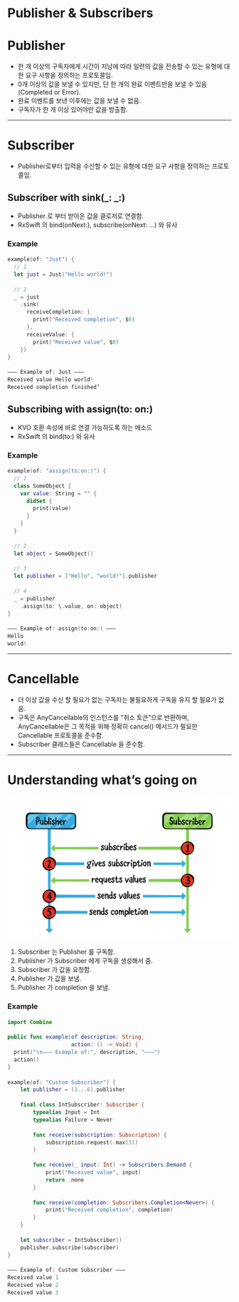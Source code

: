 # Publisher & Subscribers

# Publisher

- 한 개 이상의 구독자에게 시간이 지남에 따라 일련의 값을 전송할 수 있는 유형에 대한 요구 사항을 정의하는 프로토콜임.
- 0개 이상의 값을 보낼 수 있지만, 단 한 개의 완료 이벤트만을 보낼 수 있음(Completed or Error).
- 완료 이벤트를 보낸 이후에는 값을 보낼 수 없음.
- 구독자가 한 개 이상 있어야만 값을 방출함.

---

# Subscriber

- Publisher로부터 입력을 수신할 수 있는 유형에 대한 요구 사항을 정의하는 프로토콜임.

## Subscriber with sink(_: _:)

- Publisher 로 부터 받아온 값을 클로저로 연결함.
- RxSwift 의 bind(onNext:), subscribe(onNext: …) 와 유사

### Example

```swift
example(of: "Just") {
  // 1
  let just = Just("Hello world!")
  
  // 2
  _ = just
    .sink(
      receiveCompletion: {
        print("Received completion", $0)
      },
      receiveValue: {
        print("Received value", $0)
    })
}

——— Example of: Just ———
Received value Hello world!
Received completion finished’
```

## Subscribing with assign(to: on:)

- KVO 호환 속성에 바로 연결 가능하도록 하는 메소드
- RxSwift 의 bind(to:) 와 유사

### Example

```swift
example(of: "assign(to:on:)") {
  // 1
  class SomeObject {
    var value: String = "" {
      didSet {
        print(value)
      }
    }
  }
  
  // 2
  let object = SomeObject()
  
  // 3
  let publisher = ["Hello", "world!"].publisher
  
  // 4
  _ = publisher
    .assign(to: \.value, on: object)
}

——— Example of: assign(to:on:) ———
Hello
world!
```

---

# Cancellable

- 더 이상 값을 수신 할 필요가 없는 구독자는 불필요하게 구독을 유지 할 필요가 없음.
- 구독은 AnyCancellable의 인스턴스를 "취소 토큰"으로 반환하며, AnyCancellable은 그 목적을 위해 정확히 cancel() 메서드가 필요한 Cancellable 프로토콜을 준수함.
- Subscriber 클래스들은 Cancellable 을 준수함.

---

# Understanding what’s going on

![스크린샷 2022-09-18 오후 2.15.04.png](Publisher%20&%20Subscribers%20f9a3d1e9427d4f8fa6aeb52d0c873918/%25E1%2584%2589%25E1%2585%25B3%25E1%2584%258F%25E1%2585%25B3%25E1%2584%2585%25E1%2585%25B5%25E1%2586%25AB%25E1%2584%2589%25E1%2585%25A3%25E1%2586%25BA_2022-09-18_%25E1%2584%258B%25E1%2585%25A9%25E1%2584%2592%25E1%2585%25AE_2.15.04.png)

1. Subscriber 는 Publisher 를 구독함.
2. Publisher 가 Subscriber 에게 구독을 생성해서 줌.
3. Subscriber 가 값을 요청함.
4. Publisher 가 값을 보냄.
5. Publisher 가 completion 을 보냄.

### Example

```swift
import Combine

public func example(of description: String,
                    action: () -> Void) {
  print("\n——— Example of:", description, "———")
  action()
}

example(of: "Custom Subscriber") {
    let publisher = (1...6).publisher
    
    final class IntSubscriber: Subscriber {
        typealias Input = Int
        typealias Failure = Never
        
        func receive(subscription: Subscription) {
            subscription.request(.max(3))
        }
        
        func receive(_ input: Int) -> Subscribers.Demand {
            print("Received value", input)
            return .none
        }
        
        func receive(completion: Subscribers.Completion<Never>) {
            print("Received completion", completion)
        }
    }
    
    let subscriber = IntSubscriber()
    publisher.subscribe(subscriber)
}

——— Example of: Custom Subscriber ———
Received value 1
Received value 2
Received value 3
```
